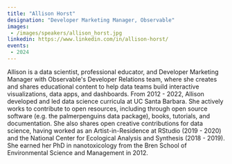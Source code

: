 ```yaml
---
title: "Allison Horst"
designation: "Developer Marketing Manager, Observable"
images:
 - /images/speakers/allison_horst.jpg
linkedin: https://www.linkedin.com/in/allison-horst/
events:
 - 2024
---
```


Allison is a data scientist, professional educator, and Developer Marketing Manager with Observable's Developer Relations team, where she creates and shares educational content to help data teams build interactive visualizations, data apps, and dashboards. From 2012 - 2022, Allison developed and led data science curricula at UC Santa Barbara. She actively works to contribute to open resources, including through open source software (e.g. the palmerpenguins data package), books, tutorials, and documentation. She also shares open creative contributions for data science, having worked as an Artist-in-Residence at RStudio (2019 - 2020) and the National Center for Ecological Analysis and Synthesis (2018 - 2019). She earned her PhD in nanotoxicology from the Bren School of Environmental Science and Management in 2012.